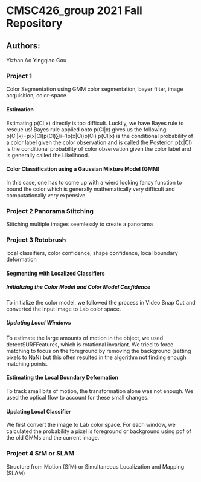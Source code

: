 # CMSC426_group 2021 Fall Repository
## Authors: 
Yizhan Ao
Yingqiao Gou
### Project 1
Color Segmentation using GMM
color segmentation, bayer filter, image acquisition, color-space
#### Estimation
Estimating p(Cl|x) directly is too difficult. Luckily, we have Bayes rule to rescue us! Bayes rule applied onto p(Cl|x) gives us the following:
p(Cl|x)=p(x|Cl)p(Cl)∑li=1p(x|Ci)p(Ci)
p(Cl|x) is the conditional probability of a color label given the color observation and is called the Posterior. p(x|Cl) is the conditional probability of color observation given the color label and is generally called the Likelihood. 
#### Color Classification using a Gaussian Mixture Model (GMM)
In this case, one has to come up with a wierd looking fancy function to bound the color which is generally mathematically very difficult and computationally very expensive. 
### Project 2 Panorama Stitching
Stitching multiple images seemlessly to create a panorama
### Project 3 Rotobrush
local classifiers, color confidence, shape confidence, local boundary deformation
#### Segmenting with Localized Classifiers
##### Initializing the Color Model and Color Model Confidence
To initialize the color model, we followed the process in Video Snap Cut and converted the input
image to Lab color space.
##### Updating Local Windows
To estimate the large amounts of motion in the object, we used detectSURFFeatures, which is
rotational invariant. We tried to force matching to focus on the foreground by removing the
background (setting pixels to NaN) but this often resulted in the algorithm not finding enough
matching points.
#### Estimating the Local Boundary Deformation
To track small bits of motion, the transformation alone was not enough. We used the optical flow
to account for these small changes.
#### Updating Local Classifier
We first convert the image to Lab color space. For each window, we calculated the probability a
pixel is foreground or background using pdf of the old GMMs and the current image.
### Project 4 SfM or SLAM
Structure from Motion (SfM) or Simultaneous Localization and Mapping (SLAM)
